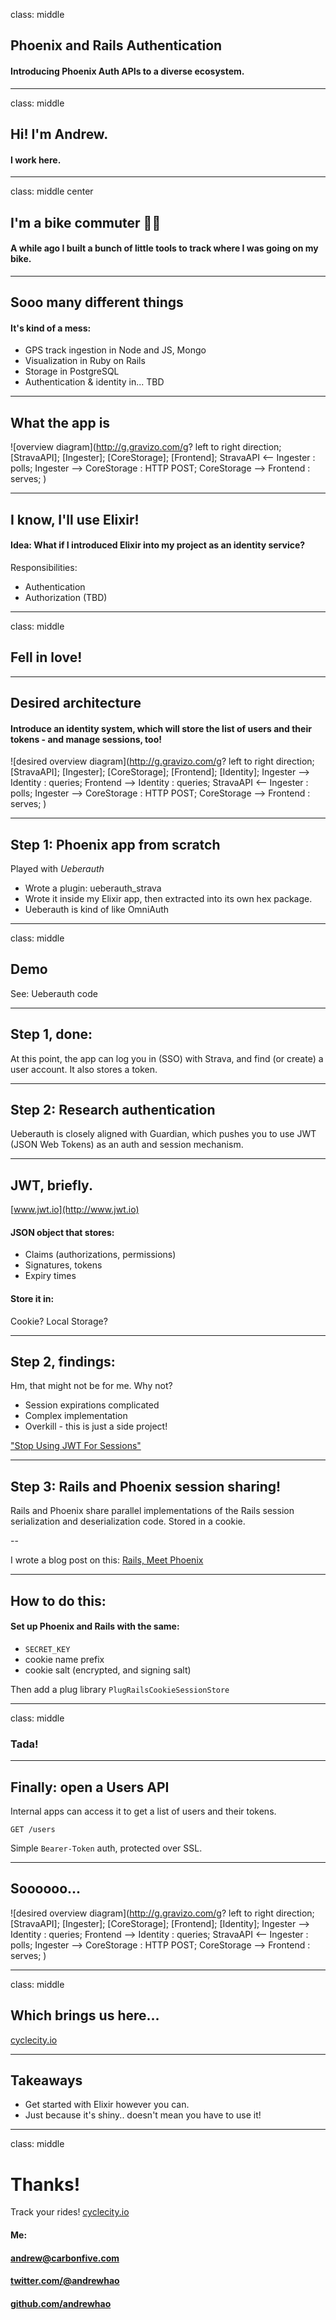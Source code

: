 class: middle

## Phoenix and Rails Authentication

#### Introducing Phoenix Auth APIs to a diverse ecosystem.

---

class: middle

## Hi! I'm Andrew.

#### I work here.

---

class: middle center

## I'm a bike commuter 🚴🏽

#### A while ago I built a bunch of little tools to track where I was going on my bike.

---

## Sooo many different things

#### It's kind of a mess:

* GPS track ingestion in Node and JS, Mongo
* Visualization in Ruby on Rails
* Storage in PostgreSQL
* Authentication & identity in... TBD

---

## What the app is


![overview diagram](http://g.gravizo.com/g?
  left to right direction;
  [StravaAPI];
  [Ingester];
  [CoreStorage];
  [Frontend];
  StravaAPI <-- Ingester : polls;
  Ingester --> CoreStorage : HTTP POST;
  CoreStorage --> Frontend : serves;
)

---

## I know, I'll use Elixir!

#### Idea: What if I introduced Elixir into my project as an identity service?

Responsibilities:

* Authentication
* Authorization (TBD)

---

class: middle

## Fell in love!

---

## Desired architecture

#### Introduce an identity system, which will store the list of users and their tokens - and manage sessions, too!

![desired overview diagram](http://g.gravizo.com/g?
  left to right direction;
  [StravaAPI];
  [Ingester];
  [CoreStorage];
  [Frontend];
  [Identity];
  Ingester --> Identity : queries;
  Frontend --> Identity : queries;
  StravaAPI <-- Ingester : polls;
  Ingester --> CoreStorage : HTTP POST;
  CoreStorage --> Frontend : serves;
)

---

## Step 1: Phoenix app from scratch

Played with *Ueberauth*

* Wrote a plugin: ueberauth_strava
* Wrote it inside my Elixir app, then extracted into its own hex
  package.
* Ueberauth is kind of like OmniAuth

---

class: middle

## Demo

See: Ueberauth code

---

## Step 1, done:

At this point, the app can log you in (SSO) with Strava, and find (or
create) a user account. It also stores a token.

---

## Step 2: Research authentication

Ueberauth is closely aligned with Guardian, which pushes you to use JWT
(JSON Web Tokens) as an auth and session mechanism.

---

## JWT, briefly.

[www.jwt.io](http://www.jwt.io)

#### JSON object that stores:

* Claims (authorizations, permissions)
* Signatures, tokens
* Expiry times

#### Store it in:

Cookie? Local Storage?

---

## Step 2, findings:

Hm, that might not be for me. Why not?

* Session expirations complicated
* Complex implementation
* Overkill - this is just a side project!

["Stop Using JWT For Sessions"](http://cryto.net/~joepie91/blog/2016/06/13/stop-using-jwt-for-sessions/)

---

## Step 3: Rails and Phoenix session sharing!

Rails and Phoenix share parallel implementations of the Rails session
serialization and deserialization code. Stored in a cookie.

--

I wrote a blog post on this: [Rails, Meet Phoenix](http://blog.carbonfive.com/2016/07/06/rails-meet-phoenix-add-phoenix-to-your-rails-ecosystem-with-session-sharing/)

---

## How to do this:

#### Set up Phoenix and Rails with the same:

* `SECRET_KEY`
* cookie name prefix
* cookie salt (encrypted, and signing salt)

Then add a plug library `PlugRailsCookieSessionStore`

---

class: middle

### Tada!

---

## Finally: open a Users API

Internal apps can access it to get a list of users and their tokens.

`GET /users`

Simple `Bearer-Token` auth, protected over SSL.

---

## Soooooo...

![desired overview diagram](http://g.gravizo.com/g?
  left to right direction;
  [StravaAPI];
  [Ingester];
  [CoreStorage];
  [Frontend];
  [Identity];
  Ingester --> Identity : queries;
  Frontend --> Identity : queries;
  StravaAPI <-- Ingester : polls;
  Ingester --> CoreStorage : HTTP POST;
  CoreStorage --> Frontend : serves;
)

---

class: middle

## Which brings us here...

[cyclecity.io](https://www.cyclecity.io)

---

## Takeaways

* Get started with Elixir however you can.
* Just because it's shiny.. doesn't mean you have to use it!

---

class: middle

# Thanks!

Track your rides! [cyclecity.io](https://www.cyclecity.io)

#### Me:

#### [andrew@carbonfive.com](mailto:andrew@carbonfive.com)
#### [twitter.com/@andrewhao](http://twitter.com/andrewhao)
#### [github.com/andrewhao](http://github.com/andrewhao)
